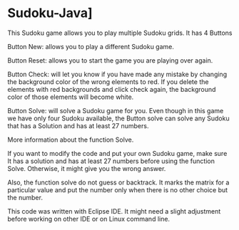 # Sudoku-Java]

This Sudoku game allows you to play multiple Sudoku grids. It has 4 Buttons

Button New: allows you to play a different Sudoku game.

Button Reset: allows you to start the game you are playing over again.

Button Check: will let you know if you have made any mistake by changing the background color of the wrong elements to red. If you delete the elements with red backgrounds and click check again, the background color of those elements will become white.

Button Solve: will solve a Sudoku game for you. Even though in this game we have only four Sudoku available, the Button solve can solve any Sudoku that has a Solution and has at least 27 numbers.

More information about the function Solve.

If you want to modify the code and put your own Sudoku game, make sure It has a solution and has at least 27 numbers before using the function Solve. Otherwise, it might give you the wrong answer.

Also, the function solve do not guess or backtrack.  It marks the matrix for a particular value and put the number only when there is no other choice but the number.

This code was written with Eclipse IDE. It might need a slight adjustment before working on other IDE or on Linux command line.
